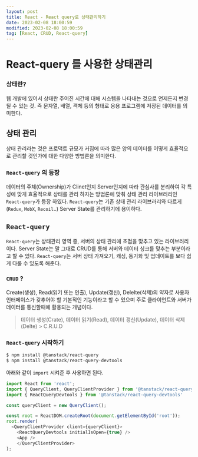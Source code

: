 ```yaml
---
layout: post
title: React - React query로 상태관리하기
date: 2023-02-08 18:00:59
modified: 2023-02-08 18:00:59
tag: [React, CRUD, React-query]
---
```


# React-query 를 사용한 상태관리
### 상태란?
웹 개발에 있어서 상태란 주어진 시간에 대해 시스템을 나타내는 것으로 언제든지 변경될 수 있는 것. 즉 문자열, 배열, 객체 등의 형태로 응용 프로그램에 저장된 데이터를 의미한다.

## 상태 관리
상태 관리라는 것은 프로덕트 규모가 커짐에 따라 많은 양의 데이터를 어떻게 효율적으로 관리할 것인가에 대한 다양한 방법론을 의미한다. 

### `React-query` 의 등장
데이터의 주체(Ownership)가 Clinet인지 Server인지에 따라 관심사를 분리하여 각 특성에 맞게 효율적으로 상태를 관리 하자는 방법론에 맞춰 상태 관리 라이브러리인 `React-query`가 등장 하였다. `React-query`는 기존 상태 관리 라이브러리와 다르게 (`Redux`, `MobX`, `Recoil`..) Server State를 관리하기에 용이하다.

## `React-query`
`React-query`는 상태관리 영역 중, 서버의 상태 관리에 초점을 맞추고 있는 라이브러리이다. Server State는 말 그대로 CRUD를 통해 서버와 데이터 싱크를 맞추는 부분이라고 할 수 있다. `React-query`는 서버 상태 가져오기, 캐싱, 동기화 및 업데이트를 보다 쉽게 다룰 수 있도록 해준다.
### `CRUD` ?
Create(생성), Read(읽기 또는 인출), Update(갱신), Delelte(삭제)의 약자로 사용자 인터페이스가 갖추어야 할 기본적인 기능이라고 할 수 있으며 주로 클라이언트와 서버가 데이터를 통신할때에 활용되는 개념이다. 
> 데이터 생성(Crate), 데이터 읽기(Read), 데이터 갱신(Update), 데이터 삭제(Delte) > C.R.U.D

### `React-query` 시작하기
```javascript
$ npm install @tanstack/react-query
$ npm install @tanstack/react-query-devtools
```
아래와 같이 `import` 시켜준 후 사용하면 된다.
```javascript
import React from 'react';
import { QueryClient, QueryClientProvider } from '@tanstack/react-query';
import { ReactQueryDevtools } from '@tanstack/react-query-devtools'

const queryClient = new QueryClient();

const root = ReactDOM.createRoot(document.getElementById('root'));
root.render(
  <QueryClientProvider client={queryClient}>
    <ReactQueryDevtools initialIsOpen={true} />
    <App />
    </QueryClientProvider>
);
```

